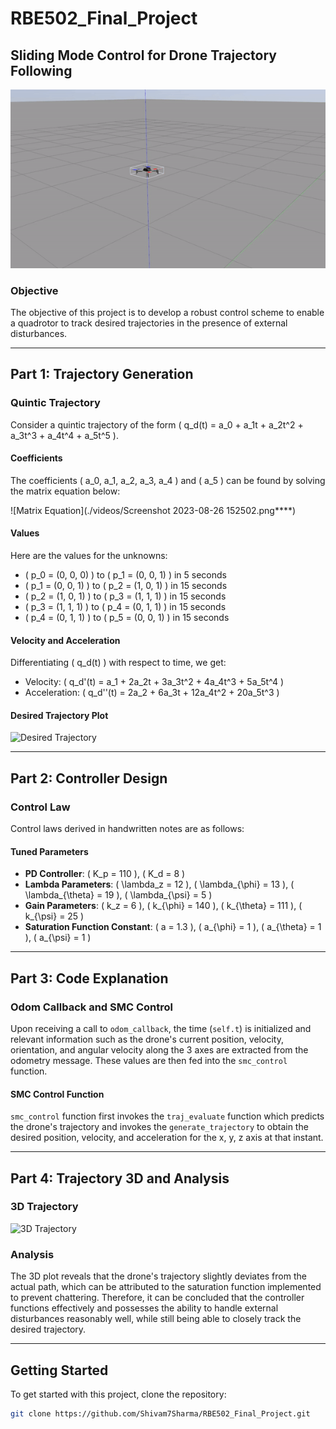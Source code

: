 # RBE502_Final_Project

## Sliding Mode Control for Drone Trajectory Following

![Project Banner](./videos/ezgif.com-video-to-gif.gif)

### Objective

The objective of this project is to develop a robust control scheme to enable a quadrotor to track desired trajectories in the presence of external disturbances.

---

## Part 1: Trajectory Generation

### Quintic Trajectory

Consider a quintic trajectory of the form \( q_d(t) = a_0 + a_1t + a_2t^2 + a_3t^3 + a_4t^4 + a_5t^5 \).

#### Coefficients

The coefficients \( a_0, a_1, a_2, a_3, a_4 \) and \( a_5 \) can be found by solving the matrix equation below:

![Matrix Equation](./videos/Screenshot 2023-08-26 152502.png****)


#### Values

Here are the values for the unknowns:

- \( p_0 = (0, 0, 0) \) to \( p_1 = (0, 0, 1) \) in 5 seconds
- \( p_1 = (0, 0, 1) \) to \( p_2 = (1, 0, 1) \) in 15 seconds
- \( p_2 = (1, 0, 1) \) to \( p_3 = (1, 1, 1) \) in 15 seconds
- \( p_3 = (1, 1, 1) \) to \( p_4 = (0, 1, 1) \) in 15 seconds
- \( p_4 = (0, 1, 1) \) to \( p_5 = (0, 0, 1) \) in 15 seconds

#### Velocity and Acceleration

Differentiating \( q_d(t) \) with respect to time, we get:

- Velocity: \( q_d'(t) = a_1 + 2a_2t + 3a_3t^2 + 4a_4t^3 + 5a_5t^4 \)
- Acceleration: \( q_d''(t) = 2a_2 + 6a_3t + 12a_4t^2 + 20a_5t^3 \)

#### Desired Trajectory Plot

![Desired Trajectory](./videos/desired-trajectory.gif)

---

## Part 2: Controller Design

### Control Law

Control laws derived in handwritten notes are as follows:

#### Tuned Parameters

- **PD Controller**: \( K_p = 110 \), \( K_d = 8 \)
- **Lambda Parameters**: \( \lambda_z = 12 \), \( \lambda_{\phi} = 13 \), \( \lambda_{\theta} = 19 \), \( \lambda_{\psi} = 5 \)
- **Gain Parameters**: \( k_z = 6 \), \( k_{\phi} = 140 \), \( k_{\theta} = 111 \), \( k_{\psi} = 25 \)
- **Saturation Function Constant**: \( a = 1.3 \), \( a_{\phi} = 1 \), \( a_{\theta} = 1 \), \( a_{\psi} = 1 \)

---

## Part 3: Code Explanation

### Odom Callback and SMC Control

Upon receiving a call to `odom_callback`, the time (`self.t`) is initialized and relevant information such as the drone's current position, velocity, orientation, and angular velocity along the 3 axes are extracted from the odometry message. These values are then fed into the `smc_control` function.

#### SMC Control Function

`smc_control` function first invokes the `traj_evaluate` function which predicts the drone's trajectory and invokes the `generate_trajectory` to obtain the desired position, velocity, and acceleration for the x, y, z axis at that instant.

---

## Part 4: Trajectory 3D and Analysis

### 3D Trajectory

![3D Trajectory](./videos/3d-trajectory.gif)

### Analysis

The 3D plot reveals that the drone's trajectory slightly deviates from the actual path, which can be attributed to the saturation function implemented to prevent chattering. Therefore, it can be concluded that the controller functions effectively and possesses the ability to handle external disturbances reasonably well, while still being able to closely track the desired trajectory.

---

## Getting Started

To get started with this project, clone the repository:

```bash
git clone https://github.com/Shivam7Sharma/RBE502_Final_Project.git
